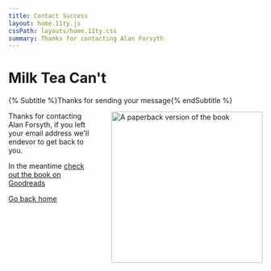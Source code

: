 ```yaml
---
title: Contact Success
layout: home.11ty.js
cssPath: layouts/home.11ty.css
summary: Thanks for contacting Alan Forsyth
---
```


# Milk Tea Can't

{% Subtitle %}Thanks for sending your message{% endSubtitle %}

<img
  style="float: right; width: 300px; margin-left: 40px;"
  src="/_images/book-cover-3d.png"
  alt="A paperback version of the book"
/>

Thanks for contacting Alan Forsyth, if you left your email address we'll endevor to get back to you.

In the meantime [check out the book on Goodreads](https://www.goodreads.com/book/show/61872813-milk-tea-can-t?ac=1&from_search=true&qid=3RXj0haSVn&rank=1)

[Go back home](/)
